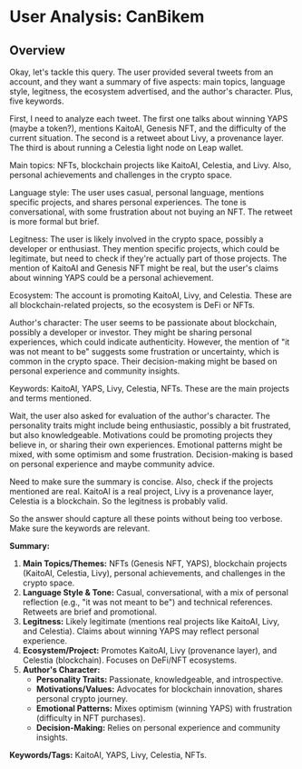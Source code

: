 # User Analysis: CanBikem

## Overview

<think>
Okay, let's tackle this query. The user provided several tweets from an account, and they want a summary of five aspects: main topics, language style, legitness, the ecosystem advertised, and the author's character. Plus, five keywords.

First, I need to analyze each tweet. The first one talks about winning YAPS (maybe a token?), mentions KaitoAI, Genesis NFT, and the difficulty of the current situation. The second is a retweet about Livy, a provenance layer. The third is about running a Celestia light node on Leap wallet.

Main topics: NFTs, blockchain projects like KaitoAI, Celestia, and Livy. Also, personal achievements and challenges in the crypto space.

Language style: The user uses casual, personal language, mentions specific projects, and shares personal experiences. The tone is conversational, with some frustration about not buying an NFT. The retweet is more formal but brief.

Legitness: The user is likely involved in the crypto space, possibly a developer or enthusiast. They mention specific projects, which could be legitimate, but need to check if they're actually part of those projects. The mention of KaitoAI and Genesis NFT might be real, but the user's claims about winning YAPS could be a personal achievement.

Ecosystem: The account is promoting KaitoAI, Livy, and Celestia. These are all blockchain-related projects, so the ecosystem is DeFi or NFTs.

Author's character: The user seems to be passionate about blockchain, possibly a developer or investor. They might be sharing personal experiences, which could indicate authenticity. However, the mention of "it was not meant to be" suggests some frustration or uncertainty, which is common in the crypto space. Their decision-making might be based on personal experience and community insights.

Keywords: KaitoAI, YAPS, Livy, Celestia, NFTs. These are the main projects and terms mentioned.

Wait, the user also asked for evaluation of the author's character. The personality traits might include being enthusiastic, possibly a bit frustrated, but also knowledgeable. Motivations could be promoting projects they believe in, or sharing their own experiences. Emotional patterns might be mixed, with some optimism and some frustration. Decision-making is based on personal experience and maybe community advice.

Need to make sure the summary is concise. Also, check if the projects mentioned are real. KaitoAI is a real project, Livy is a provenance layer, Celestia is a blockchain. So the legitness is probably valid.

So the answer should capture all these points without being too verbose. Make sure the keywords are relevant.
</think>

**Summary:**  
1. **Main Topics/Themes:** NFTs (Genesis NFT, YAPS), blockchain projects (KaitoAI, Celestia, Livy), personal achievements, and challenges in the crypto space.  
2. **Language Style & Tone:** Casual, conversational, with a mix of personal reflection (e.g., "it was not meant to be") and technical references. Retweets are brief and promotional.  
3. **Legitness:** Likely legitimate (mentions real projects like KaitoAI, Livy, and Celestia). Claims about winning YAPS may reflect personal experience.  
4. **Ecosystem/Project:** Promotes KaitoAI, Livy (provenance layer), and Celestia (blockchain). Focuses on DeFi/NFT ecosystems.  
5. **Author's Character:**  
   - **Personality Traits:** Passionate, knowledgeable, and introspective.  
   - **Motivations/Values:** Advocates for blockchain innovation, shares personal crypto journey.  
   - **Emotional Patterns:** Mixes optimism (winning YAPS) with frustration (difficulty in NFT purchases).  
   - **Decision-Making:** Relies on personal experience and community insights.  

**Keywords/Tags:** KaitoAI, YAPS, Livy, Celestia, NFTs.